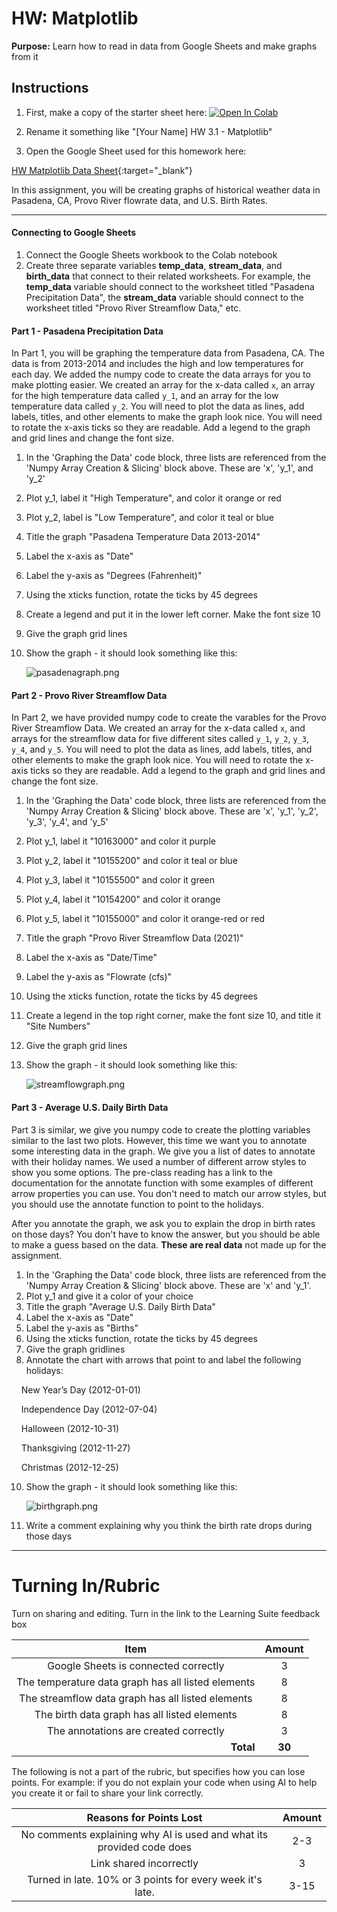 # HW: Matplotlib

**Purpose:** Learn how to read in data from Google Sheets and make graphs from it

## Instructions

1. First, make a copy of the starter sheet here: <a href="https://colab.research.google.com/github/byu-cce270/content/blob/main/docs/unit3/01_matplotlib/(Starter_Notebook)_HW_Matplotlib.ipynb" target="_blank"><img src="https://colab.research.google.com/assets/colab-badge.svg" alt="Open In Colab"/></a>

2. Rename it something like "[Your Name] HW 3.1 - Matplotlib"

3. Open the Google Sheet used for this homework here:

[HW Matplotlib Data Sheet](https://docs.google.com/spreadsheets/d/1byVuW2RiFN-AOvD6cf4oMuJk2NeHpZ7eQd9x-Xven-s/edit?usp=sharing){:target="_blank"}

In this assignment, you will be creating graphs of historical weather data in Pasadena, CA, Provo River flowrate data, and U.S. Birth Rates.

---

#### Connecting to Google Sheets

1. Connect the Google Sheets workbook to the Colab notebook
2. Create three separate variables **temp_data**, **stream_data**, and **birth_data** that connect to their related worksheets. For example, the **temp_data** variable should connect to the worksheet titled "Pasadena Precipitation Data", the **stream_data** variable should connect to the worksheet titled "Provo River Streamflow Data," etc.
   
#### Part 1 - Pasadena Precipitation Data

In Part 1, you will be graphing the temperature data from Pasadena, CA. The data is from 2013-2014 and includes the high and low temperatures for each day. We added the numpy code to create the data arrays for you to make plotting easier. We created an array for the x-data called ```x```, an array for the high temperature data called ```y_1```, and an array for the low temperature data called ```y_2```. You will need to plot the data as lines, add labels, titles, and other elements to make the graph look nice. You will  need to rotate the x-axis ticks so they are readable. Add a legend to the graph and grid lines and change the font size.

1. In the 'Graphing the Data' code block, three lists are referenced from the 'Numpy Array Creation & Slicing' block above. These are 'x', 'y_1', and 'y_2'
2. Plot y_1, label it "High Temperature", and color it orange or red
3. Plot y_2, label is "Low Temperature", and color it teal or blue
4. Title the graph "Pasadena Temperature Data 2013-2014"
5. Label the x-axis as "Date"
6. Label the y-axis as "Degrees (Fahrenheit)"
7. Using the xticks function, rotate the ticks by 45 degrees
8. Create a legend and put it in the lower left corner. Make the font size 10
9. Give the graph grid lines
10. Show the graph - it should look something like this:

    ![pasadenagraph.png](images/pasadenagraph.png)

#### Part 2 - Provo River Streamflow Data

In Part 2, we have provided numpy code to create the varables for the Provo River Streamflow Data. We created an array for the x-data called ```x```, and arrays for the streamflow data for five different sites called ```y_1```, ```y_2```, ```y_3```, ```y_4```, and ```y_5```. You will need to plot the data as lines, add labels, titles, and other elements to make the graph look nice. You will need to rotate the x-axis ticks so they are readable. Add a legend to the graph and grid lines and change the font size.

1. In the 'Graphing the Data' code block, three lists are referenced from the 'Numpy Array Creation & Slicing' block above. These are 'x', 'y_1', 'y_2', 'y_3', 'y_4', and 'y_5'
2. Plot y_1, label it "10163000" and color it purple
3. Plot y_2, label it "10155200" and color it teal or blue
4. Plot y_3, label it "10155500" and color it green
5. Plot y_4, label it "10154200" and color it orange
6. Plot y_5, label it "10155000" and color it orange-red or red
7. Title the graph "Provo River Streamflow Data (2021)"
8. Label the x-axis as "Date/Time"
9. Label the y-axis as "Flowrate (cfs)"
10. Using the xticks function, rotate the ticks by 45 degrees
11. Create a legend in the top right corner, make the font size 10, and title it "Site Numbers"
12. Give the graph grid lines
13. Show the graph - it should look something like this:

    ![streamflowgraph.png](images/streamflowgraph.png)

#### Part 3 - Average U.S. Daily Birth Data
Part 3 is similar, we give you numpy code to create the plotting variables similar to the last two plots. However, this time we want you to annotate some interesting data in the graph. We give you a list of dates to annotate with their holiday names. We used a number of different arrow styles to show you some options. The pre-class reading has a link to the documentation for the annotate function with some examples of different arrow properties you can use. You don't need to match our arrow styles, but you should use the annotate function to point to the holidays.

After you annotate the graph, we ask you to explain the drop in birth rates on those days? You don't have to know the answer, but you should be able to make a guess based on the data. **These are real data** not made up for the assignment.

1. In the 'Graphing the Data' code block, three lists are referenced from the 'Numpy Array Creation & Slicing' block above. These are 'x' and 'y_1'.
2. Plot y_1 and give it a color of your choice
3. Title the graph "Average U.S. Daily Birth Data"
4. Label the x-axis as "Date"
5. Label the y-axis as "Births"
6. Using the xticks function, rotate the ticks by 45 degrees
7. Give the graph gridlines
8. Annotate the chart with arrows that point to and label the following holidays:

&nbsp;&nbsp;&nbsp;&nbsp;New Year’s Day (2012-01-01)

&nbsp;&nbsp;&nbsp;&nbsp;Independence Day (2012-07-04)

&nbsp;&nbsp;&nbsp;&nbsp;Halloween (2012-10-31)

&nbsp;&nbsp;&nbsp;&nbsp;Thanksgiving (2012-11-27)

&nbsp;&nbsp;&nbsp;&nbsp;Christmas (2012-12-25)

10. Show the graph - it should look something like this:

    ![birthgraph.png](images/birthgraph.png)

11. Write a comment explaining why you think the birth rate drops during those days

---

# Turning In/Rubric

Turn on sharing and editing. Turn in the link to the Learning Suite feedback box

|                **Item**                              | **Amount** |  
|:----------------------------------------------------:|:----------:|
|         Google Sheets is connected correctly         |     3      |
|  The temperature data graph has all listed elements  |     8      |
|   The streamflow data graph has all listed elements  |     8      |
|     The birth data graph has all listed elements     |     8      |
|        The annotations are created correctly         |     3      |
|     <div style="text-align: right">**Total**</div>   |   **30**   |

The following is not a part of the rubric, but specifies how you can lose points. For example: if you do not explain your code when using AI to help you create it or fail to share your link correctly.

|                      **Reasons for Points Lost**                      | **Amount** |  
|:---------------------------------------------------------------------:|:----------:|
| No comments explaining why AI is used and what its provided code does |    2-3     |
|                        Link shared incorrectly                        |     3      |
|       Turned in late. 10% or 3 points for every week it's late.       |    3-15    |
